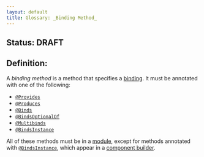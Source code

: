 ```yaml
---
layout: default
title: Glossary: _Binding Method_
---
```


<!--*
# Document freshness: For more information, see go/fresh-source.
freshness: { owner: 'dpb' reviewed: '2018-10-26' }
*-->

## Status: DRAFT

## Definition:

A _binding method_ is a method that specifies a [binding]. It must be annotated
with one of the following:

*   [`@Provides`]
*   [`@Produces`]
*   [`@Binds`]
*   [`@BindsOptionalOf`]
*   [`@Multibinds`]
*   [`@BindsInstance`]

All of these methods must be in a [module], except for methods annotated with
[`@BindsInstance`], which appear in a [component builder].

<!-- I don't think we consider @Inject constructors to be binding methods.
     Do we? -->

[binding]: binding.md
[`@Binds`]: https://dagger.dev/api/latest/dagger/Binds.html
[`@BindsInstance`]: https://dagger.dev/api/latest/dagger/BindsInstance.html
[`@BindsOptionalOf`]: https://dagger.dev/api/latest/dagger/BindsOptionalOf.html
[component builder]: component_builder.md
[module]: module.md
[`@Multibinds`]: https://dagger.dev/api/latest/dagger/multibindings/Multibinds.html
[`@Produces`]: https://dagger.dev/api/latest/dagger/producers/Produces.html
[`@Provides`]: https://dagger.dev/api/latest/dagger/Provides.html
